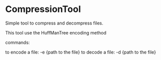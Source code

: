 # CompressionTool
Simple tool to compress and decompress files.

This tool use the HuffManTree encoding method


commands:

to encode a file: -e {path to the file}
to decode a file: -d {path to the file}
